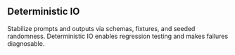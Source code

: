 ## Deterministic IO

Stabilize prompts and outputs via schemas, fixtures, and seeded randomness. Deterministic IO enables regression testing and makes failures diagnosable.


